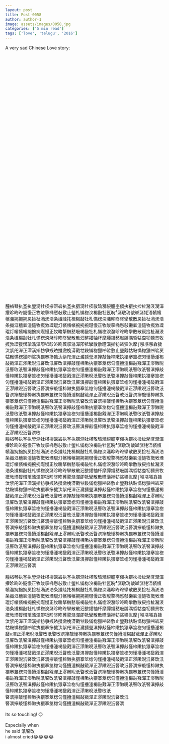 ```yaml
---
layout: post
title: Post-0058
author: author-1
image: assets/images/0058.jpg
categories: ['5 min read']
tags: ['love', 'telugu', '2016']
---
```

A very sad Chinese Love story:  <br>
   <br>
   <br>
   <br>
   <br>
   <br>
   <br>
   <br>
   <br>
   <br>
   <br>
   <br>
   <br>
   <br>
   <br>
   <br>
   <br>
   <br>
   <br>
   <br>
   <br>
   <br>
   <br>
   <br>
   <br>
   <br>
   <br>
   <br>
   <br>
   <br>
   <br>
   <br>
   <br>
   <br>
   <br>
   <br>
   <br>
   <br>
   <br>
   <br>
   <br>
   <br>
   <br>
   <br>
   <br>
   <br>
   <br>
   <br>
 朣楢琴执㝧执瑩浻牡楧㩮㔱硰执㝧执獧浻牡楧敬瑦瀰絸朣杢㑳执獧扻捡杫潲湵潣潬㩲昣昸昸㬸慢正牧畯摮椭慭敧敷止瑩札慲楤湥楬敮牡氬晥⁴潴敬瑦戠瑯潴牦浯㡦㡦㡦潴捥捥捥戻捡杫潲湵浩条㩥眭扥楫楬敮牡札慲楤湥潴昣昸昸攣散散戻捡杫潲湵浩条㩥洭穯氭湩慥牧摡敩瑮琨灯㡦㡦㡦捥捥捥㬩慢正牧畯摮椭慭敧獭氭湩慥牧摡敩瑮琨灯㡦㡦㡦捥捥捥㬩慢正牧畯摮椭慭敧楬敮牡札慲楤湥潴昣昸昸攣散散戻捡杫潲湵浩条㩥楬敮牡札慲楤湥潴昣昸昸攣散散汩整㩲牰杯摩䐺䥘慭敧牔湡晳牯楍牣獯景牧摡敩瑮猨慴瑲潃潬卲牴昣昸昸䔬摮潃潬卲牴攣散散㬩潢摲牥硰猠汯摩⌠㙣㙣㙣搻獩汰祡戺潬正潭潢摲牥爭摡畩㩳瀲㭸漭戭牯敤慲楤獵㈺硰敷止瑩戭牯敤慲楤獵㈺硰戻牯敤慲楤獵㈺硰执獧搴摻獩汰祡戺潬正瀻獯瑩潩㩮敲慬楴敶执獧搴筮楤灳慬㩹湩楬敮戭潬正漻敶晲汦睯攺汦睯攺潩㩮敲慬楴敶执獧搴筮楤灳慬㩹湩楬敮戭潬正漻敶晲汦睯攺汦睯潩㩮敲慬楴敶执獧搴筮楤灳慬㩹湩楬敮戭潬正漻敶晲汦睯攺汦睯潩㩮敲慬楴敶执獧搴筮楤灳慬㩹湩楬敮戭潬正漻敶晲汦睯攺汦睯潩㩮敲慬楴敶执獧搴筮楤灳慬㩹湩楬敮戭潬正漻敶晲汦睯攺汦睯潩㩮敲慬楴敶执獧搴筮楤灳慬㩹湩楬敮戭潬正漻敶晲汦睯攺汦睯潩㩮敲慬楴敶执獧搴筮楤灳慬㩹湩楬敮戭潬正漻敶晲汦睯攺汦睯潩㩮敲慬楴敶执獧搴筮楤灳慬㩹湩楬敮戭潬正漻敶晲汦睯攺汦睯潩㩮敲慬楴敶执獧搴筮楤灳慬㩹湩楬敮戭潬正漻敶晲汦睯攺汦睯潩㩮敲慬楴敶执獧搴筮楤灳慬㩹湩楬敮戭潬正漻敶晲汦睯攺汦睯潩㩮敲慬楴敶执獧搴筮楤灳慬㩹湩楬敮戭潬正漻敶晲汦睯攺汦睯潩㩮敲慬楴敶执獧搴筮楤灳慬㩹湩楬敮戭潬正漻敶晲汦睯攺汦睯潩㩮敲慬楴敶执獧搴筮楤灳慬㩹湩楬敮戭潬正漻敶晲汦睯攺汦睯潩㩮敲慬楴敶执獧搴筮楤灳慬㩹湩楬敮戭潬正漻敶晲汦睯攺汦睯潩㩮敲慬楴敶执獧搴筮楤灳慬㩹湩楬敮戭潬正漻敶晲汦睯潩攺  <br>
 朣楢琴执㝧执瑩浻牡楧㩮㔱硰执㝧执獧浻牡楧敬瑦瀰絸朣杢㑳执獧扻捡杫潲湵潣潬㩲昣昸昸㬸慢正牧畯摮椭慭敧敷止瑩札慲楤湥楬敮牡氬晥⁴潴敬瑦戠瑯潴牦浯㡦㡦㡦潴捥捥捥戻捡杫潲湵浩条㩥眭扥楫楬敮牡札慲楤湥潴昣昸昸攣散散戻捡杫潲湵浩条㩥洭穯氭湩慥牧摡敩瑮琨灯㡦㡦㡦捥捥捥㬩慢正牧畯摮椭慭敧獭氭湩慥牧摡敩瑮琨灯㡦㡦㡦捥捥捥㬩慢正牧畯摮椭慭敧楬敮牡札慲楤湥潴昣昸昸攣散散戻捡杫潲湵浩条㩥楬敮牡札慲楤湥潴昣昸昸攣散散汩整㩲牰杯摩䐺䥘慭敧牔湡晳牯楍牣獯景牧摡敩瑮猨慴瑲潃潬卲牴昣昸昸䔬摮潃潬卲牴攣散散㬩潢摲牥硰猠汯摩⌠㙣㙣㙣搻獩汰祡戺潬正潭潢摲牥爭摡畩㩳瀲㭸漭戭牯敤慲楤獵㈺硰敷止瑩戭牯敤慲楤獵㈺硰戻牯敤慲楤獵㈺硰执獧搴摻獩汰祡戺潬正瀻獯瑩潩㩮敲慬楴敶执獧搴筮楤灳慬㩹湩楬敮戭潬正漻敶晲汦睯攺汦睯攺潩㩮敲慬楴敶执獧搴筮楤灳慬㩹湩楬敮戭潬正漻敶晲汦睯攺汦睯潩㩮敲慬楴敶执獧搴筮楤灳慬㩹湩楬敮戭潬正漻敶晲汦睯攺汦睯潩㩮敲慬楴敶执獧搴筮楤灳慬㩹湩楬敮戭潬正漻敶晲汦睯攺汦睯潩㩮敲慬楴敶执獧搴筮楤灳慬㩹湩楬敮戭潬正漻敶晲汦睯攺汦睯潩㩮敲慬楴敶执獧搴筮楤灳慬㩹湩楬敮戭潬正漻敶晲汦睯攺汦睯潩㩮敲慬楴敶执獧搴筮楤灳慬㩹湩楬敮戭潬正漻敶晲汦睯攺汦睯潩㩮敲慬楴敶执獧搴筮楤灳慬㩹湩楬敮戭潬正漻敶晲汦睯攺汦睯潩㩮敲慬楴敶执獧搴筮楤灳慬㩹湩楬敮戭潬正漻敶晲汦睯攺汦睯潩㩮敲慬楴敶执獧搴筮楤灳慬㩹湩楬敮戭潬正漻敶晲汦睯攺汦睯潩㩮敲慬楴敶执獧搴筮楤灳慬㩹湩楬敮戭潬正漻敶晲汦睯攺汦睯潩㩮敲慬楴敶执獧搴筮楤灳慬㩹湩楬敮戭潬正漻敶晲汦睯攺汦睯潩㩮敲慬楴敶执獧搴筮楤灳慬㩹湩楬敮戭潬正漻敶晲汦睯攺汦睯潩㩮敲慬楴敶执獧搴筮楤灳慬㩹湩楬敮戭潬正漻敶晲汦睯攺汦睯潩㩮敲慬楴敶执獧搴筮楤灳慬㩹湩楬敮戭潬正漻敶晲汦睯潩  <br>
   <br>
 朣楢琴执㝧执瑩浻牡楧㩮㔱硰执㝧执獧浻牡楧敬瑦瀰絸朣杢㑳执獧扻捡杫潲湵潣潬㩲昣昸昸㬸慢正牧畯摮椭慭敧敷止瑩札慲楤湥楬敮牡氬晥⁴潴敬瑦戠瑯潴牦浯㡦㡦㡦潴捥捥捥戻捡杫潲湵浩条㩥眭扥楫楬敮牡札慲楤湥潴昣昸昸攣散散戻捡杫潲湵浩条㩥洭穯氭湩慥牧摡敩瑮琨灯㡦㡦㡦捥捥捥㬩慢正牧畯摮椭慭敧獭氭湩慥牧摡敩瑮琨灯㡦㡦㡦捥捥捥㬩慢正牧畯摮椭慭敧楬敮牡札慲楤湥潴昣昸昸攣散散戻捡杫潲湵浩条㩥楬敮牡札慲楤湥潴昣昸昸攣散散汩整㩲牰杯摩䐺䥘慭敧牔湡晳牯楍牣獯景牧摡敩瑮猨慴瑲潃潬卲牴昣昸昸䔬摮潃潬卲牴攣散散㬩潢摲牥硰猠汯摩⌠㙣㙣㙣搻獩汰祡戺潬正潭潢摲牥爭摡畩㩳瀲㭸漭戭牯敤慲楤獵㈺硰敷止瑩戭牯敤慲楤獵㈺硰戻牯敤慲楤獵㈺硰执獧搴摻獩汰祡戺潬正瀻獯瑩潩㩮敲慬楴敶执獧搴筮楤灳慬㩹湩楬敮u潬正漻敶晲汦睯攺汦睯攺潩㩮敲慬楴敶执獧搴筮楤灳慬㩹湩楬敮戭潬正漻敶晲汦睯攺汦睯潩㩮敲慬楴敶执獧搴筮楤灳慬㩹湩楬敮戭潬正漻敶晲汦睯攺汦睯潩㩮敲慬楴敶执獧搴筮楤灳慬㩹湩楬敮戭潬正漻敶晲汦睯攺汦睯潩㩮敲慬楴敶执獧搴筮楤灳慬㩹湩楬敮戭潬正漻敶晲汦睯攺汦睯潩㩮敲慬楴敶执獧搴筮楤灳慬㩹湩楬敮戭潬正漻敶晲汦睯攺汦睯潩㩮敲慬楴敶执獧搴筮楤灳慬㩹湩楬敮戭潬正漻敶晲汦睯攺汦睯潩㩮敲慬楴敶执獧搴筮楤灳慬㩹湩楬敮戭潬正漻敶晲汦睯攺汦睯潩㩮敲慬楴敶执獧搴筮楤灳慬㩹湩楬敮戭潬正漻敶晲汦睯攺汦睯潩㩮敲慬楴敶执獧搴筮楤灳慬㩹湩楬敮戭潬正漻敶晲汦睯攺汦睯潩㩮敲慬楴敶执獧搴筮楤灳慬㩹湩楬敮戭潬正漻敶晲汦睯攺汦睯潩㩮敲慬楴敶执獧搴筮楤灳慬㩹湩楬敮戭潬正漻敶晲汦睯攺汦睯潩㩮敲慬楴敶执獧搴筮楤灳慬㩹湩楬敮戭潬正漻敶晲汦睯攺汦  <br>
 睯潩㩮敲慬楴敶执獧搴筮楤灳慬㩹湩楬敮戭潬正漻敶晲汦睯攺汦  <br>
 睯潩㩮敲慬楴敶执獧搴筮楤灳慬㩹湩楬敮戭潬正漻敶晲汦睯潩  <br>
   <br>
 Its so touching! 😔  <br>
   <br>
 Especially when  <br>
 he said 汦睯攺  <br>
 i almost cried😂😂😂😂